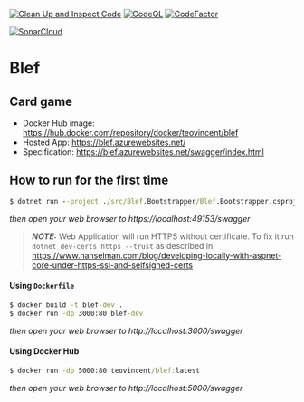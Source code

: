 [![Clean Up and Inspect Code](https://github.com/ArturWincenciak/Blef/actions/workflows/ci-code-analyze.yml/badge.svg?branch=main)](https://github.com/ArturWincenciak/Blef/actions/workflows/ci-code-analyze.yml)
[![CodeQL](https://github.com/ArturWincenciak/Blef/actions/workflows/codeql-analysis.yml/badge.svg)](https://github.com/ArturWincenciak/Blef/actions/workflows/codeql-analysis.yml)
[![CodeFactor](https://www.codefactor.io/repository/github/arturwincenciak/blef/badge)](https://www.codefactor.io/repository/github/arturwincenciak/blef)

[![SonarCloud](https://sonarcloud.io/images/project_badges/sonarcloud-black.svg)](https://sonarcloud.io/summary/new_code?id=ArturWincenciak_Blef)

# Blef

## Card game

- Docker Hub image: https://hub.docker.com/repository/docker/teovincent/blef
- Hosted App: https://blef.azurewebsites.net/
- Specification: https://blef.azurewebsites.net/swagger/index.html

## How to run for the first time

```cmd
$ dotnet run --project ./src/Blef.Bootstrapper/Blef.Bootstrapper.csproj
```
_then open your web browser to https://localhost:49153/swagger_

> **_NOTE:_** Web Application will run HTTPS without certificate. To fix it run `dotnet dev-certs https --trust` as described in https://www.hanselman.com/blog/developing-locally-with-aspnet-core-under-https-ssl-and-selfsigned-certs

#### Using `Dockerfile`
```cmd
$ docker build -t blef-dev .
$ docker run -dp 3000:80 blef-dev
```
_then open your web browser to http://localhost:3000/swagger_

#### Using Docker Hub
```cmd
$ docker run -dp 5000:80 teovincent/blef:latest
```
_then open your web browser to http://localhost:5000/swagger_
